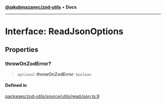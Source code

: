 [**@jakubmazanec/zod-utils**](../README.md) • **Docs**

---

# Interface: ReadJsonOptions

## Properties

### throwOnZodError?

> `optional` **throwOnZodError**: `boolean`

#### Defined in

[packages/zod-utils/source/utils/readJson.ts:9](https://github.com/jakubmazanec/tools/blob/4809b04453aafb35a917917e0b4964a9ec0cd132/packages/zod-utils/source/utils/readJson.ts#L9)
